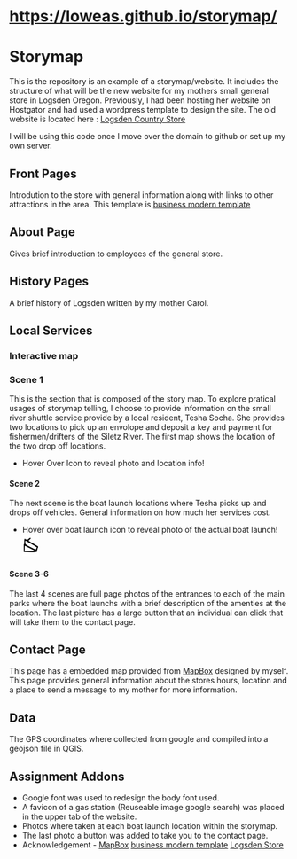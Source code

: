 # https://loweas.github.io/storymap/
# Storymap
This is the repository is an example of a storymap/website. It includes the structure of what will be the new website for my mothers small general store in Logsden Oregon. Previously, I had been hosting her website on Hostgator and had used a wordpress template to design the site. The old website is located here : [Logsden Country Store](www.logsdencountrystore.com)

I will be using this code once I move over the domain to github or set up my own server.

## Front Pages
Introdution to the store with general information along with links to other attractions in the area. This template is [business modern template](https://startbootstrap.com/templates/modern-business/)

## About Page
Gives brief introduction to employees of the general store.

## History Pages
A brief history of Logsden written by my mother Carol.

## Local Services
### Interactive map
### Scene 1
This is the section that is composed of the story map. To explore pratical usages of storymap telling, I choose to provide information on the small river shuttle service provide by a local resident, Tesha Socha. She provides two locations to pick up an envolope and deposit a key and payment for fishermen/drifters of the Siletz River. The first map shows the location of the two drop off locations.
* Hover Over Icon to reveal photo and location info!

#### Scene 2
The next scene is the boat launch locations where Tesha picks up and drops off vehicles. General information on how much her services cost.
* Hover over boat launch icon to reveal photo of the actual boat launch! <img src="img/boat-launch.svg" alt="" width="30" height="40">

#### Scene 3-6

The last 4 scenes are full page photos of the entrances to each of the main parks where the boat launchs with a brief description of the amenties at the location. The last picture has a large button that an individual can click that will take them to the contact page.

## Contact Page
This page has a embedded map provided from [MapBox](www.mapbox.com) designed by myself. This page provides general information about the stores hours, location and a place to send a message to my mother for more information.


## Data
The GPS coordinates where collected from google and compiled into a geojson file in QGIS.

## Assignment Addons
* Google font was used to redesign the body font used.
* A favicon of a gas station (Reuseable image google search) was placed in the upper tab of the website.
* Photos where taken at each boat launch location within the storymap.
* The last photo a button was added to take you to the contact page.
* Acknowledgement - [MapBox](www.mapbox.com) [business modern template](https://startbootstrap.com/templates/modern-business/) [Logsden Store](www.logsdencountrystore.com)

